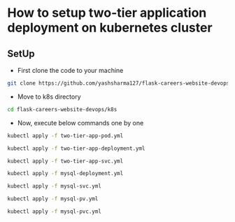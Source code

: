# How to setup two-tier application deployment on kubernetes cluster
  
## SetUp
- First clone the code to your machine
```bash
git clone https://github.com/yashsharma127/flask-careers-website-devops.git
```
- Move to k8s directory
```bash
cd flask-careers-website-devops/k8s
```
- Now, execute below commands one by one
```bash
kubectl apply -f two-tier-app-pod.yml
```
```bash
kubectl apply -f two-tier-app-deployment.yml
```
```bash
kubectl apply -f two-tier-app-svc.yml
```
```bash
kubectl apply -f mysql-deployment.yml
```
```bash
kubectl apply -f mysql-svc.yml
```
```bash
kubectl apply -f mysql-pv.yml
```
```bash
kubectl apply -f mysql-pvc.yml
```
